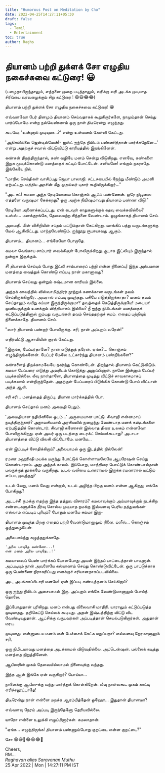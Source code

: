 ```yaml
---
title: "Humorous Post on Meditation by Cho"
date: 2022-04-25T14:27:11+05:30
draft: false
tags:
  - Tamil
  - Entertainment
toc: true
author: Raghs
---
```


# தியானம் பற்றி துக்ளக் சோ எழுதிய நகைச்சுவை கட்டுரை! 😀

(பழைதாயிருந்தாலும், எத்தனை முறை படித்தாலும், வரிக்கு வரி அடக்க முடியாத சிரிப்பை வரவழைக்கும் சிறு கட்டுரை ! 😃😃😂😂)

தியானம் பற்றி துக்ளக் சோ எழுதிய நகைச்சுவை கட்டுரை! 😀

எவ்வளவோ பேர் தினமும் தியானம் செய்வதாகக் கூறுகிறார்களே, நாமும்தான் செய்து பார்ப்போமே என்ற நல்லெண்ணம் ஒரு நாள் திடீரென்று எழுந்தது. 

கூடவே, 'உன்னால் முடியுமா...?' என்று உள்மனம் கேள்வி கேட்டது.

'அதிகமில்லை ஜென்டில்மேன்!- ஜஸ்ட் ஐந்தே நிமிடம் பண்ணித்தான் பார்க்கறேனே...' என்று அதற்குச் சவால் விட்டுவிட்டு காரியத்தில் இறங்கினேன்.

<!--more-->

கண்கள் திறந்திருந்தால், கண் வழியே மனம் சென்று விடுகிறது. எனவே, கண்களை இறுக மூடிக்கொண்டு மனத்தைக் கட்டிப் போட்டேன். சனியனே! எங்கும் நகராதே. இங்கேயே நில்.

"மாநில செய்திகள் வாசிப்பது ஜெயா பாலாஜி. சட்டசபையில் நேற்று மீண்டும் அமளி ஏற்பட்டது. மத்திய அரசின் மீது முதல்வர் புகார் கூறியிருக்கிறார்..."

"அட சட்! கமலா அந்த ரேடியோவை கொஞ்சம் ஆஃப் பண்ணேன். ஒரே நியூஸை எத்தனை வருஷமா கேக்கறது? ஒரு அஞ்சு நிமிஷமாவது தியானம் பண்ண விடு!"

ரேடியோ அணைக்கப்பட்டது. ஏன் கடவுள் காதுகளுக்குக் கதவு வைக்கவில்லை? உஸ்ஸ்... மனக்குரங்கே, தேவையற்ற சிந்தனை வேண்டாம். ஒழுங்காகத் தியானம் செய்.

அமைதி. மின் விசிறியின் சப்தம் மட்டும்தான் கேட்கிறது. வாங்கிப் பத்து வருடங்களுக்கு மேல் ஆகிவிட்டது. மாற்றவேண்டும். ஐந்நூறு ரூபாயாவது ஆகும்.

தியானம்... தியானம்... எங்கேயோ போகுதே.

கமலா வெங்காய சாம்பார் வைக்கிறாள் போலிருக்கிறது. சூடாக இட்லியும் இருந்தால் நன்றாக இருக்கும். 

சீ! தியானம் செய்யும் போது இட்லி சாம்பாரைப் பற்றி என்ன நினைப்பு! இந்த அல்பமான மனத்தை வைத்துக் கொண்டு எப்படி நான் மகானாவது?

தியானம் செய்வது ஒன்றும் கஷ்டமான காரியம் இல்லை. 

அந்தக் காலத்தில் விஸ்வாமித்திரர் நூற்றுக் கணக்கான வருடங்கள் தவம் செய்திருக்கிறாரே. அவரால் எப்படி முடிந்தது. பசியே எடுத்திருக்காதா? மனம் தவம் செய்தாலும் வயிறு சும்மா இருந்திருக்குமா? தவத்தைக் கெடுத்திருக்குமே! மடையா! முனிவருக்கும் உனக்கும் வித்தியாசம் இல்லை? நீ ஐந்து நிமிடங்கள் மனத்தைக் கட்டுப்படுத்தினால் ஐம்பது வருடங்கள் தவம் செய்ததற்குச் சமம். எதைப் பற்றியும் நினைக்காதே. தியானம் செய்.

"ஸார் தியானம் பண்றார் போலிருக்கு. சரி, நான் அப்புறம் வரேன்!"

எதிர்வீட்டு ஆசாமியின் குரல் கேட்டது.

"இருங்க, பேப்பர்தானே? நான் எடுத்துத் தரேன். ஏங்க?... கொஞ்சம் எழுந்திருங்களேன். பேப்பர் மேலே உட்கார்ந்து தியானம் பண்றீங்களே?"

கண்களைத் திறக்காமலேயே நகர்ந்து கொண்டேன். திறந்தால் தியானம் கெட்டுவிடும். கமலா பேப்பரை எடுத்து அவரிடம் கொடுத்து அனுப்பினாள். நானே இன்னும் பேப்பர் படிக்கவில்லை. லீவு நாள்தானே, தியானத்தை முடித்து விட்டுச் சாவகாசமாகப் படிக்கலாம் என்றிருந்தேன். அதற்குள் பேப்பரைப் பிடுங்கிக் கொண்டு போய் விட்டான் அந்த ஆள்.

சரி சரி... மனத்தைத் திருப்பு. தியான மார்க்கத்தில் போ. 

தியானம் செய்தால் மனம் அமைதி பெறும். 

'அமைதியான நதியினிலே ஓடம்...' அருமையான பாட்டு. சிவாஜி என்னமாய் நடித்திருந்தார்? அநாவசியமாய் அரசியலில் நுழைந்து வேண்டாத மனக் கஷ்டங்களை ஏற்படுத்திக் கொண்டார். சிவாஜி கணேசன் இல்லாத திரை உலகம் என்னவோ போலிருக்கிறது. ஏன் அவர் ஒரு படத்தை டைரக்ட் செய்யக்கூடாது? அடாடா தியானத்தை விட்டு விலகி விட்டோமே. மனமே... 

ஏன் இப்படிச் சோதிக்கிறாய்? அலையாமல் ஒரு இடத்தில் நில்லேன்!

ரமண மஹரிஷி மயக்க மருந்து போட்டுக் கொள்ளாமலேயே ஆபரேஷன் செய்து கொண்டாராம். அது அந்தக் காலம். இப்போது, மாத்திரை போட்டுக் கொண்டால்தான் பலருக்குத் தூக்கமே வருகிறது. உடல் வலியை உணராமல் இருக்க ரமணரால் மட்டும் எப்படி முடிந்தது?

உடல் வேறு, மனம் வேறு என்றால், உடல் அழிந்த பிறகு மனம் என்ன ஆகிறது, எங்கே போகிறது? 

அடடச்சீ! நமக்கு எதற்கு இந்த தத்துவ விசாரம்? கமலாவுக்கும் அம்மாவுக்கும் நடக்கிற சண்டைகளுக்கே தீர்வு சொல்ல முடியாத நமக்கு இவ்வளவு பெரிய தத்துவங்கள் எல்லாம் எப்படிப் புரியும்? போதும் மனமே சும்மா இரு-

தியானம் முடிந்த பிறகு எதைப் பற்றி வேண்டுமானாலும் நினை. ப்ளீஸ்... கொஞ்சம் ஒத்துழையேன்.

அலைபாய்ந்து கழுத்தறுக்காதே.

```
'அலை பாயுதே கண்ணே...! 
என் மனம் அலை பாயுதே..!' 
```

கமலாவைப் பெண் பார்க்கப் போனபோது அவள் இந்தப் பாட்டைத்தான் பாடினாள். அப்படியும் நான் அவளையே கல்யாணம் செய்து கொண்டுவிட்டேன். ஒரு பாட்டுக்காக ஒரு பெண்ணை நிராகரிப்பது எனக்குச் சரியானதாகப்படவில்லை.

அட, அடங்காப்பிடாரி மனமே! ஏன் இப்படி சண்டித்தனம் செய்கிறாய்? 

ஒரு ஐந்து நிமிடம் அசையாமல் இரு. அப்புறம் எங்கே வேண்டுமானாலும் போய்த் தொலை.

இப்போதுதான் புரிகிறது. மனம் என்பது விலைவாசி மாதிரி. யாராலும் கட்டுப்படுத்த முடியாதது. தறிகெட்டு செல்லக் கூடியது. அதன் இஷ்டத்திற்கு விட்டு விட வேண்டியதுதான். ஆட்சிக்கு வருபவர்கள் அப்படித்தான் செயல்படுகிறார்கள். அதுதான் மரபு.

முடியாது. என்னுடைய மனம் என் பேச்சைக் கேட்க மறுப்பதா? எவ்வளவு நேரமானாலும் சரி, 

ஒரு நிமிடமாவது மனத்தை அடக்காமல் விடுவதில்லை. அட்டென்ஷன். பல்லைக் கடித்து மனத்தை நிறுத்தினேன்.

ஆபீஸரின் முகம் தேவையில்லாமல் நினைவுக்கு வந்தது. 

இந்த ஆள் இங்கே ஏன் வருகிறார்? போய்யா... 

நாளைக்கு ஆபீஸுக்கு வந்து பார்த்துக் கொள்கிறேன். லீவு நாள்லகூட முகம் காட்டி எரிச்சலூட்டாதே!

திடீரென்று நான் என்னை மறக்க ஆரம்பித்தேன் ஓஹோ... இதுதான் தியானமா?

எவ்வளவு நேரம் அப்படி இருந்தேனோ தெரியவில்லை.

யாரோ என்னை உலுக்கி எழுப்பினார்கள். கமலாதான்.

"ஏங்க... எழுந்திருங்க! தியானம் பண்ணும்போது குறட்டை என்ன குறட்டை?"

சோ 😀😆🤣😂😃😂🤣


Cheers,\
RM...\
_Raghavan alias Saravanan Muthu_\
25 Apr 2022 | Mon | 14:27:11 PM IST
